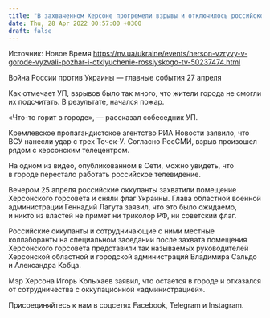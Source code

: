 ```yaml
---
title: "В захваченном Херсоне прогремели взрывы и отключилось российское телевидение — СМИ"
date: Thu, 28 Apr 2022 00:57:00 +0300
draft: false
---
```

Источник: Новое Время https://nv.ua/ukraine/events/herson-vzryvy-v-gorode-vyzvali-pozhar-i-otklyuchenie-rossiyskogo-tv-50237474.html


Война России против Украины — главные события 27 апреля

 Как отмечает УП, взрывов было так много, что жители города не смогли их подсчитать. В результате, начался пожар.

«Что-то горит в городе», — рассказал собеседник УП.

Кремлевское пропагандистское агентство РИА Новости заявило, что ВСУ нанесли удар с трех Точек-У. Согласно РосСМИ, взрыв произошел рядом с херсонским телецентром.

На одном из видео, опубликованном в Сети, можно увидеть, что в городе перестало работать российское телевидение.

Вечером 25 апреля российские оккупанты захватили помещение Херсонского горсовета и сняли флаг Украины. Глава областной военной администрации Геннадий Лагута заявил, что это было ожидаемо, и никто из властей не примет ни триколор РФ, ни советский флаг.

Российские оккупанты и сотрудничающие с ними местные коллаборанты на специальном заседании после захвата помещения Херсонского горсовета представили так называемых руководителей Херсонской областной и городской администраций Владимира Сальдо и Александра Кобца.

Мэр Херсона Игорь Колыхаев заявил, что остается в городе и отказался от сотрудничества с оккупационной «администрацией».

Присоединяйтесь к нам в соцсетях Facebook, Telegram и Instagram.
